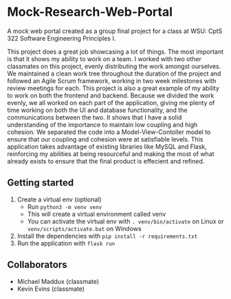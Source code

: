 # Mock-Research-Web-Portal
A mock web portal created as a group final project for a class at WSU: CptS 322 Software Engineering Principles I.

This project does a great job showcasing a lot of things. The most important is that it shows my ability to work on a team. I worked with two other classmates on this project, evenly distributing the work amongst ourselves. We maintained a clean work tree throughout the duration of the project and followed an Agile Scrum framework, working in two week milestones with review meetings for each. This project is also a great example of my ability to work on both the frontend and backend. Because we divided the work evenly, we all worked on each part of the application, giving me plenty of time working on both the UI and database functionality, and the communications between the two. It shows that I have a solid understanding of the importance to maintain low coupling and high cohesion. We separated the code into a Model-View-Contoller model to ensure that our coupling and cohesion were at satisfiable levels. This application takes advantage of existing libraries like MySQL and Flask, reinforcing my abilities at being resourceful and making the most of what already exists to ensure that the final product is effecient and refined.

## Getting started

1. Create a virtual env (optional)
   * Run `python3 -m venv venv`
   * This will create a virtual environment called venv
   * You can activate the virtual env with `. venv/bin/activate` on Linux or `venv/scripts/activate.bat` on Windows
2. Install the dependencies with `pip install -r requirements.txt`
3. Run the application with `flask run`
## Collaborators
- Michael Maddux (classmate)
- Kevin Evins (classmate)
